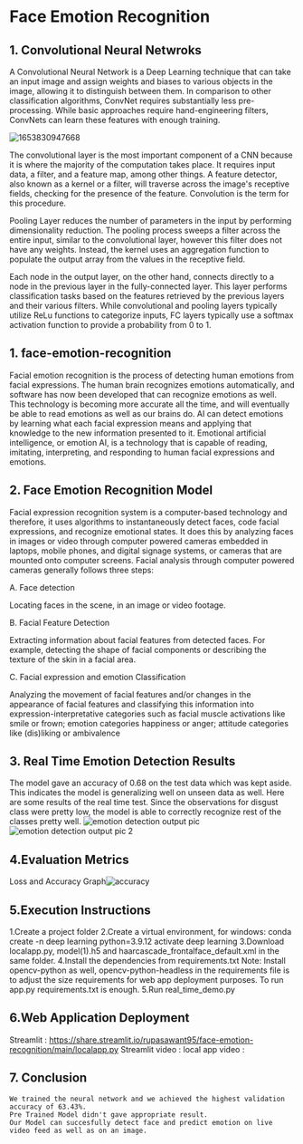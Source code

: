 # Face Emotion Recognition

## 1. Convolutional Neural Netwroks
A Convolutional Neural Network is a Deep Learning technique that can take an input image and assign weights and biases to various objects in the image, allowing it to distinguish between them. In comparison to other classification algorithms, ConvNet requires substantially less pre-processing. While basic approaches require hand-engineering filters, ConvNets can learn these features with enough training.

![1653830947668](https://user-images.githubusercontent.com/101975292/170871376-fab6830e-d9c6-43d7-bee9-b6d7e2407caf.jpg)

The convolutional layer is the most important component of a CNN because it is where the majority of the computation takes place. It requires input data, a filter, and a feature map, among other things. A feature detector, also known as a kernel or a filter, will traverse across the image's receptive fields, checking for the presence of the feature. Convolution is the term for this procedure.

Pooling Layer reduces the number of parameters in the input by performing dimensionality reduction. The pooling process sweeps a filter across the entire input, similar to the convolutional layer, however this filter does not have any weights. Instead, the kernel uses an aggregation function to populate the output array from the values in the receptive field.

Each node in the output layer, on the other hand, connects directly to a node in the previous layer in the fully-connected layer. This layer performs classification tasks based on the features retrieved by the previous layers and their various filters. While convolutional and pooling layers typically utilize ReLu functions to categorize inputs, FC layers typically use a softmax activation function to provide a probability from 0 to 1. 

## 1. face-emotion-recognition
Facial emotion recognition is the process of detecting human emotions from facial expressions. The human brain recognizes emotions automatically, and software has now been developed that can recognize emotions as well. This technology is becoming more accurate all the time, and will eventually be able to read emotions as well as our brains do.  AI can detect emotions by learning what each facial expression means and applying that knowledge to the new information presented to it. Emotional artificial intelligence, or emotion AI, is a technology that is capable of reading, imitating, interpreting, and responding to human facial expressions and emotions.

## 2. Face Emotion Recognition Model

Facial expression recognition system is a computer-based technology and therefore, it uses algorithms to instantaneously detect faces, code facial expressions, and recognize emotional states. It does this by analyzing faces in images or video through computer powered cameras embedded in laptops, mobile phones, and digital signage systems, or cameras that are mounted onto computer screens. Facial analysis through computer powered cameras generally follows three steps:

A. Face detection

Locating faces in the scene, in an image or video footage.

B. Facial Feature Detection

Extracting information about facial features from detected faces. For example, detecting the shape of facial components or describing the texture of the skin in a facial area.

C. Facial expression and emotion Classification

Analyzing the movement of facial features and/or changes in the appearance of facial features and classifying this information into expression-interpretative categories such as facial muscle activations like smile or frown; emotion categories happiness or anger; attitude categories like (dis)liking or ambivalence

## 3. Real Time Emotion Detection Results

The model gave an accuracy of 0.68 on the test data which was kept aside. This indicates the model is generalizing well on unseen data as well. Here are some results of the real time test. Since the observations for disgust class were pretty low, the model is able to correctly recognize rest of the classes pretty well.
![emotion detection output  pic](https://user-images.githubusercontent.com/101975292/170924695-741bef85-0f6d-40a5-8381-80ca476d5394.png)
![emotion detection output pic 2](https://user-images.githubusercontent.com/101975292/170924706-5aa254e9-9867-434f-85aa-2cd3370454ba.png)


## 4.Evaluation Metrics

Loss and Accuracy Graph![accuracy](https://user-images.githubusercontent.com/101975292/170873156-bcb74c15-3b66-410c-99cb-6ec92f9986e1.png)

## 5.Execution Instructions

1.Create a project folder
2.Create a virtual environment, for windows:
conda create -n deep learning python=3.9.12
activate deep learning
3.Download localapp.py, model(1).h5 and haarcascade_frontalface_default.xml in the same folder.
4.Install the dependencies from requirements.txt
Note: Install opencv-python as well, opencv-python-headless in the requirements file is to adjust the size requirements for web app deployment purposes. To run app.py requirements.txt is enough.
5.Run real_time_demo.py

## 6.Web Application Deployment

Streamlit : https://share.streamlit.io/rupasawant95/face-emotion-recognition/main/localapp.py
Streamlit video :
local app video :

## 7. Conclusion

    We trained the neural network and we achieved the highest validation accuracy of 63.43%.
    Pre Trained Model didn't gave appropriate result.
    Our Model can succesfully detect face and predict emotion on live video feed as well as on an image.


